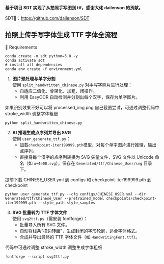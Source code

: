 **基于项目 SDT 实现了从拍照手写图到 ttf，感谢大佬 dailenson 的贡献。**

SDT🔗：https://github.com/dailenson/SDT

## 拍照上传手写字体生成 TTF 字体全流程

🔨 Requirements

```
conda create -n sdt python=3.8 -y
conda activate sdt
# install all dependencies
conda env create -f environment.yml
```

1. **图片预处理与单字分割**  
   使用 `split_handwritten_chinese.py` 对手写字照片进行处理：
   - 自适应二值化、骨架化、加粗、闭操作。
   - 利用 EasyOCR 自动检测并分割出每个汉字，保存为单字图片。

如果识别效果不好可以将 processed_img.png 自己截图尝试，可通过调整代码中 stroke_width 调整字体粗细

```shell
python split_handwritten_chinese.py
```

2. **AI 推理生成点序列并导出 SVG**  
   使用 `user_generate_ttf.py`：
   - 加载`checkpoint-iter199999.pth`模型，对每个单字图片进行推理，输出点序列。
   - 直接将每个汉字的点序列转换为 SVG 矢量文件，SVG 文件以 Unicode 命名（如 `u+4e00.svg`），保存在 `Generated/ttf/Chinese_User/svg` 目录下。

提前下载 CHINESE_USER.yml 到 configs 和 checkpoint-iter199999.pth 到 checkpoint

```shell
python user_generate_ttf.py --cfg configs/CHINESE_USER.yml --dir Generated/ttf/Chinese_User --pretrained_model checkpoints/checkpoint-iter199999.pth --style_path style_samples
```

3. **SVG 批量转为 TTF 字体文件**  
   使用 `svg2ttf.py`（需安装 fontforge）：
   - 批量导入所有 SVG 文件。
   - 自动将线条“描边转面”，生成封闭的字形轮廓，适合字体格式。
   - 合成并导出最终的 TTF 字体文件（如 `HandwritingFont.ttf`）。

代码中可通过调整 stroke_width 调整生成字体粗细

```shell
fontforge --script svg2ttf.py
```
